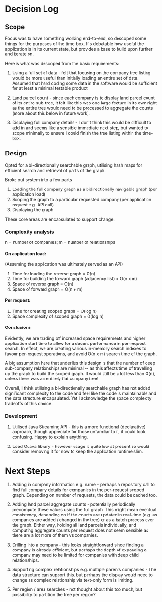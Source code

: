 
# Decision Log

## Scope
Focus was to have something working end-to-end, so descoped some things for the purposes of the 
time-box. It's debatable how useful the application is in its current state, 
but provides a base to build upon further and iterate on.

Here is what was descoped from the basic requirements:

1. Using a full set of data - felt that focusing on the company tree listing would be more useful 
than initially loading an entire set of data. Assumed that hard coding some data in the software
would be sufficient for at least a minimal testable product.

2. Land parcel count - since each company is to display land parcel count of its entire
sub-tree, it felt like this was one large feature in its own right as the entire tree 
would need to be processed to aggregate the counts (more about this below in future work).

3. Displaying full company details -  I don't think this would be difficult to add in and seems 
like a sensible immediate next step, but wanted to scope minimally to ensure I could 
finish the tree listing within the time-box.


## Design

Opted for a bi-directionally searchable graph, utilising hash maps for
efficient search and retrieval of parts of the graph.

Broke out system into a few parts

1. Loading the full company graph as a bidirectionally navigable graph (per application load)
2. Scoping the graph to a particular requested company (per application request e.g. API call)
3. Displaying the graph

These core areas are encapsulated to support change.

### Complexity analysis

n = number of companies; 
m = number of relationships

#### On application load:

(Assuming the application was ultimately served as an API)

1. Time for loading the reverse graph = O(n) 
2. Time for building the forward graph (adjacency list) = O(n x m)
3. Space of reverse graph = O(n)
4. Space of forward graph = O(n + m)

#### Per request:

1. Time for creating scoped graph = O(log n)
2. Space complexity of scoped graph = O(log n)

#### Conclusions
Evidently, we are trading off increased space requirements and higher application start time
to allow for a decent performance in per-request search. In effect, we are creating various
in-memory search indexes to favour per-request operations, and avoid O(n x m) search time of the graph.

A big assumption here that underlies this design is that the number of deep sub-company relationships are minimal 
-- as this affects time of travelling up the graph to build the scoped graph. 
It would still be a lot less than O(n), unless there was an entirely flat company tree!

Overall, I think utilising a bi-directionally searchable graph has not added significant complexity to the
code and feel like the code is maintainable and the data structure encapsulated. 
Yet I acknowledge the space complexity tradeoffs of this choice.

### Development

1. Utilised Java Streaming API - this is a more functional (declarative) approach, though appreciate 
for those unfamiliar to it, it could look confusing. Happy to explain anything.

2. Used Guava library - however usage is quite low at present
so would consider removing it for now to keep the application runtime slim.

# Next Steps

1. Adding in company information e.g. name - perhaps a repository call to find full company details
for companies in the per-request scoped graph. Depending on number of requests, the data could be cached 
too.

2. Adding land parcel aggregate counts - potentially periodically precompute these values using the full graph. 
This might mean eventual consistency, depending on if the counts are updated
in real-time (e.g. as companies are added / changed in the tree) or as a batch process over the graph. Either way,
holding all land parcels individually, and computing aggregate counts per request does not seem sensible 
as there are a lot more of them vs companies.

3. Drilling into a company - this looks straightforward since finding a company is already efficient,
but perhaps the depth of expanding a company may need to be limited for companies with deep 
child relationships.

4. Supporting complex relationships e.g. multiple parents companies - The data structure 
can support this, but perhaps the display would need to change as complex relationship
via text-only form is limiting.

5. Per region / area searches - not thought about this too much, but possibility to partition the tree per region?

